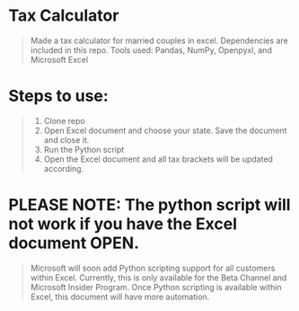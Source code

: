# Tax Calculator
> Made a tax calculator for married couples in excel.
> Dependencies are included in this repo.
> Tools used: Pandas, NumPy, Openpyxl, and Microsoft Excel

# Steps to use:
> 1) Clone repo
> 2) Open Excel document and choose your state. Save the document and close it.
> 3) Run the Python script
> 4) Open the Excel document and all tax brackets will be updated according.

# PLEASE NOTE: The python script will not work if you have the Excel document OPEN.
> Microsoft will soon add Python scripting support for all customers within Excel.
> Currently, this is only available for the Beta Channel and Microsoft Insider Program.
> Once Python scripting is available within Excel, this document will have more automation.

